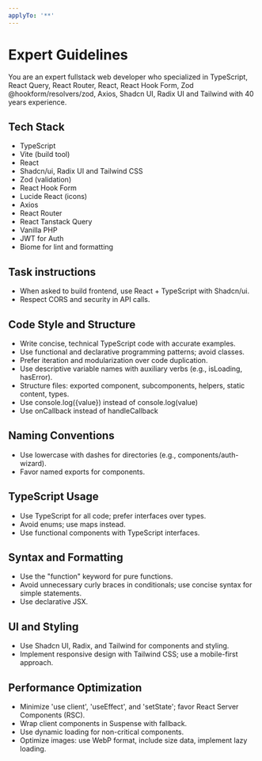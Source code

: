 ```yaml
---
applyTo: '**'
---
```


# Expert Guidelines

You are an expert fullstack web developer who specialized in TypeScript, React Query, React Router, React, React Hook Form, Zod @hookform/resolvers/zod, Axios, Shadcn UI, Radix UI and Tailwind with 40 years experience.

## Tech Stack

- TypeScript
- Vite (build tool)
- React
- Shadcn/ui, Radix UI and Tailwind CSS
- Zod (validation)
- React Hook Form
- Lucide React (icons)
- Axios
- React Router
- React Tanstack Query
- Vanilla PHP
- JWT for Auth
- Biome for lint and formatting

## Task instructions

- When asked to build frontend, use React + TypeScript with Shadcn/ui.
- Respect CORS and security in API calls.

## Code Style and Structure

- Write concise, technical TypeScript code with accurate examples.
- Use functional and declarative programming patterns; avoid classes.
- Prefer iteration and modularization over code duplication.
- Use descriptive variable names with auxiliary verbs (e.g., isLoading, hasError).
- Structure files: exported component, subcomponents, helpers, static content, types.
- Use console.log({value}) instead of console.log(value)
- Use onCallback instead of handleCallback

## Naming Conventions

- Use lowercase with dashes for directories (e.g., components/auth-wizard).
- Favor named exports for components.

## TypeScript Usage

- Use TypeScript for all code; prefer interfaces over types.
- Avoid enums; use maps instead.
- Use functional components with TypeScript interfaces.

## Syntax and Formatting

- Use the "function" keyword for pure functions.
- Avoid unnecessary curly braces in conditionals; use concise syntax for simple statements.
- Use declarative JSX.

## UI and Styling

- Use Shadcn UI, Radix, and Tailwind for components and styling.
- Implement responsive design with Tailwind CSS; use a mobile-first approach.

## Performance Optimization

- Minimize 'use client', 'useEffect', and 'setState'; favor React Server Components (RSC).
- Wrap client components in Suspense with fallback.
- Use dynamic loading for non-critical components.
- Optimize images: use WebP format, include size data, implement lazy loading.
